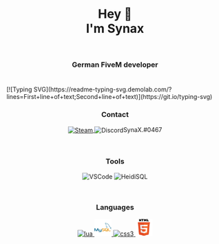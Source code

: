 <h1 align="center">Hey 👋<br> I'm Synax<br><br></h1>
<h3 align="center">German FiveM developer</h3>
<h1 align="center"></h1>
[![Typing SVG](https://readme-typing-svg.demolab.com/?lines=First+line+of+text;Second+line+of+text)](https://git.io/typing-svg)
<br>

<h3 align="center">Contact</h3>
<p align="center">
  <a href="https://steamcommunity.com/id/synax_" target="blank">
    <img align="center" src="https://www.freeiconspng.com/uploads/steam-icon-0.png" alt="Steam" height="30" width="30" />
  </a>
    <img align="center" src="https://www.freepnglogos.com/uploads/discord-logo-png/concours-discord-cartes-voeux-fortnite-france-6.png" alt="Discord" height="35" width="35" />SynaX.#0467
</p>

<br>

<h3 align="center">Tools</h3>
<p align="center"> 
    <img src="https://upload.wikimedia.org/wikipedia/commons/thumb/9/9a/Visual_Studio_Code_1.35_icon.svg/2048px-Visual_Studio_Code_1.35_icon.svg.png" alt="VSCode" width="40" height="40" /> 
    <img src="https://upload.wikimedia.org/wikipedia/commons/3/32/HeidiSQL_logo_image.png" alt="HeidiSQL" width="40" height="40"/> 
</p>

<br>

<h3 align="center">Languages</h3>
<p align="center"> 
  <a href="https://www.lua.org/about.html" target="_blank" rel="noreferrer"> 
    <img src="https://upload.wikimedia.org/wikipedia/commons/thumb/c/cf/Lua-Logo.svg/1200px-Lua-Logo.svg.png"alt="lua" width="40" height="40" /> 
  </a> 
  <a href="https://www.mysql.com/" target="_blank" rel="noreferrer"> 
    <img src="https://raw.githubusercontent.com/devicons/devicon/master/icons/mysql/mysql-original-wordmark.svg"alt="mysql" width="40" height="40" /> 
  </a>
  <a href="https://www.w3schools.com/css/" target="_blank" rel="noreferrer">
    <img src="https://upload.wikimedia.org/wikipedia/commons/thumb/d/d5/CSS3_logo_and_wordmark.svg/120px-CSS3_logo_and_wordmark.svg.png" alt="css3" width="30" height="40" /> 
  </a> 
  <a href="https://www.w3.org/html/" target="_blank" rel="noreferrer">
    <img src="https://raw.githubusercontent.com/devicons/devicon/master/icons/html5/html5-original-wordmark.svg" alt="html5" width="40" height="40" /> 
  </a>
</p>
